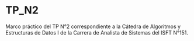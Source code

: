 # TP_N2
Marco práctico del TP N°2 correspondiente a la Cátedra de Algoritmos y Estructuras de Datos I de la Carrera de Analista de Sistemas del ISFT N°151.
